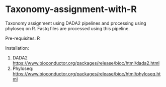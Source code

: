 # Taxonomy-assignment-with-R
Taxonomy assignment using DADA2 pipelines and processing using phyloseq on R. Fastq files are processed using this pipeline.

Pre-requisites: 
R

Installation:
1. DADA2 https://www.bioconductor.org/packages/release/bioc/html/dada2.html
2. Phyloseq: https://www.bioconductor.org/packages/release/bioc/html/phyloseq.html



